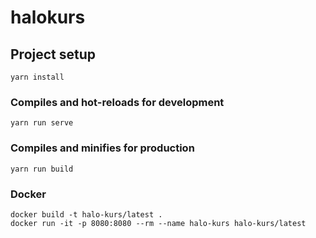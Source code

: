 # halokurs

## Project setup
```
yarn install
```

### Compiles and hot-reloads for development
```
yarn run serve
```

### Compiles and minifies for production
```
yarn run build
```

### Docker
```
docker build -t halo-kurs/latest .
docker run -it -p 8080:8080 --rm --name halo-kurs halo-kurs/latest
```
